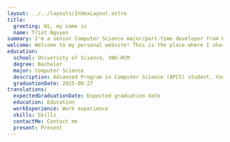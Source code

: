 ```yaml
---
layout: ../../layouts/IndexLayout.astro
title:
  greeting: Hi, my name is
  name: Triet Nguyen
summary: I'm a senior Computer Science major/part-time developer from Ho Chi Minh City, Vietnam.
welcome: Welcome to my personal website! This is the place where I share my experience as a software developer and my thoughts on various Computer Science topics.
education:
  school: University of Science, VNU-HCM
  degree: Bachelor
  major: Computer Science
  description: Advanced Program in Computer Science (APCS) student. You can learn more about the program [here](https://www.ctda.hcmus.edu.vn/en/academic-programs/advanced-program-in-computer-science/).
  graduationDate: 2025-08-27
translations:
  expectedGraduationDate: Expected graduation date
  education: Education
  workExperience: Work experience
  skills: Skills
  contactMe: Contact me
  present: Present
---
```

